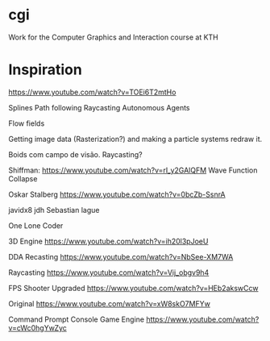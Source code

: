 # cgi
 Work for the Computer Graphics and Interaction course at KTH

# Inspiration

https://www.youtube.com/watch?v=TOEi6T2mtHo

Splines
Path following
Raycasting
Autonomous Agents

Flow fields

Getting image data (Rasterization?) and making a particle systems redraw it.

Boids com campo de visão. Raycasting?


Shiffman: https://www.youtube.com/watch?v=rI_y2GAlQFM
Wave Function Collapse

Oskar Stalberg https://www.youtube.com/watch?v=0bcZb-SsnrA

javidx8
jdh
Sebastian lague


One Lone Coder

3D Engine
https://www.youtube.com/watch?v=ih20l3pJoeU

DDA Recasting
https://www.youtube.com/watch?v=NbSee-XM7WA

Raycasting
https://www.youtube.com/watch?v=Vij_obgv9h4

FPS Shooter
Upgraded https://www.youtube.com/watch?v=HEb2akswCcw

Original https://www.youtube.com/watch?v=xW8skO7MFYw


Command Prompt Console Game Engine
https://www.youtube.com/watch?v=cWc0hgYwZyc